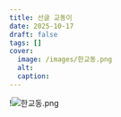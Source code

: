 ```yaml
---
title: 선글 교동이
date: 2025-10-17
draft: false
tags: []
cover:
  image: /images/한교동.png
  alt:
  caption:
---
```


!![한교동.png](/images/한교동.png)
